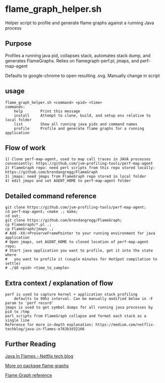 # flame_graph_helper.sh
Helper script to profile and generate flame graphs against a running Java process

## Purpose
Profiles a running java pid, collapses stack, automates stack dump, and generates FlameGraphs.
Relies on flamegraph-perf.pl, jmaps, and perf-map-agent

Defaults to google-chrome to open resulting .svg. Manually change in script

## usage

    flame_graph_helper.sh <command> <pid> <time>                                                                                                                                                                                          
    commands:
        help        Print this message
        install     Attempt to clone, build, and setup env relative to local folder
        list        Show all running java pids and command names
        profile     Profile and generate flame graphs for a running application

## Flow of work

    1) Clone perf-map-agent, used to map call traces in JAVA processes conveniently: https://github.com/jvm-profiling-tools/perf-map-agent
    2) FlameGraph repo: need perl scripts from this repo stored locally: https://github.com/brendangregg/FlameGraph
    3) jmaps: need jmaps from FlameGraph repo stored in local folder
    4) edit jmaps and set AGENT_HOME to perf-map-agent folder

## Detailed command reference

    git clone https://github.com/jvm-profiling-tools/perf-map-agent;
    cd perf-map-agent; cmake .; make;
    cd out;
    git clone https://github.com/brendangregg/FlameGraph;
    cp FlameGraph/*.pl .;
    cp FlameGraph/jmaps .;
    # Add -XX:+PreserveFramePointer to your running environment for java application
    # Open jmaps, set AGENT_HOME to cloned location of perf-map-agent repo;
    # Start java application you want to profile, get it into the state where
    #   you want to profile it (couple minutes for HotSpot compilation to settle)
    # ./$0 <pid> <time_to_sample>

## Extra context / explanation of flow

    perf is used to capture kernel + application stack profiling
        defaults to 99hz interval. Can be manually modified below in -F param to 'perf record'
    jmaps is used to get symbol dumps for all running java processes by pid to /tmp
    perl scripts from FlameGraph collapse and format each stack as a single line
    Reference for more in-depth explanation: https://medium.com/netflix-techblog/java-in-flames-e763b3d32166

## Further Reading
[Java In Flames - Netflix tech blog](https://medium.com/netflix-techblog/java-in-flames-e763b3d32166)

[More on package flame graphs](http://www.brendangregg.com/blog/2017-06-30/package-flame-graph.html)

[Flame Graph reference](http://www.brendangregg.com/FlameGraphs/cpuflamegraphs.html)

